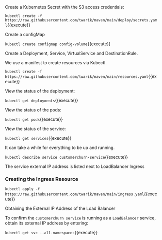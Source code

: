 Create a Kubernetes Secret with the S3 access credentials:

`kubectl create -f https://raw.githubusercontent.com/twarik/maven/main/deploy/secrets.yaml`{{execute}}

Create a configMap

`kubectl create configmap config-volume`{{execute}}

Create a Deployment,  Service, VirtualService and DestinationRule.

We use a manifest to create resources via Kubectl.

`kubectl create -f https://raw.githubusercontent.com/twarik/maven/main/resources.yaml`{{execute}}

View the status of the deployment:

`kubectl get deployments`{{execute}}

View the status of the pods:

`kubectl get pods`{{execute}}

View the status of the service:

`kubectl get services`{{execute}}

It can take a while for everything to be up and running.

`kubectl describe service customerchurn-service`{{execute}}

The service external IP address is listed next to LoadBalancer Ingress

### Creating the Ingress Resource

`kubectl apply -f https://raw.githubusercontent.com/twarik/maven/main/ingress.yaml`{{execute}}

Obtaining the External IP Address of the Load Balancer

To confirm the `customerchurn service` is running as a `LoadBalancer` service, obtain its external IP address by entering:

`kubectl get svc --all-namespaces`{{execute}}
